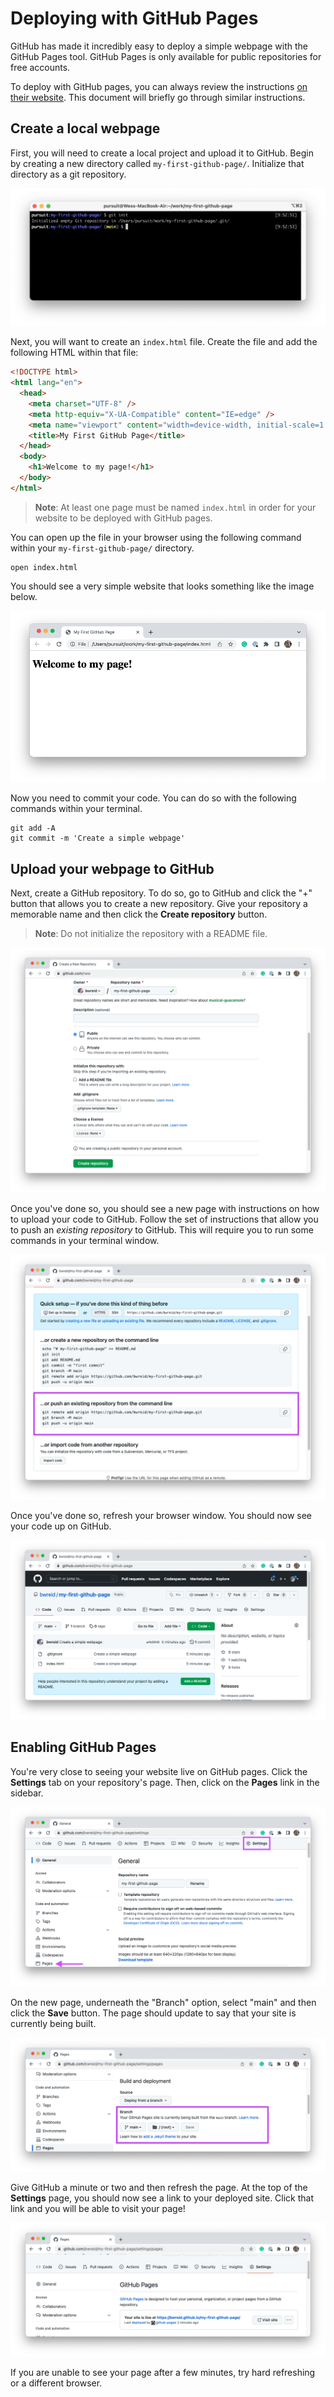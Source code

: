 # Deploying with GitHub Pages

GitHub has made it incredibly easy to deploy a simple webpage with the GitHub Pages tool. GitHub Pages is only available for public repositories for free accounts.

To deploy with GitHub pages, you can always review the instructions [on their website](https://docs.github.com/en/pages/getting-started-with-github-pages/creating-a-github-pages-site). This document will briefly go through similar instructions.

## Create a local webpage

First, you will need to create a local project and upload it to GitHub. Begin by creating a new directory called `my-first-github-page/`. Initialize that directory as a git repository.

![Initialize your git repository.](./assets/git-initialize.png)

Next, you will want to create an `index.html` file. Create the file and add the following HTML within that file:

```html
<!DOCTYPE html>
<html lang="en">
  <head>
    <meta charset="UTF-8" />
    <meta http-equiv="X-UA-Compatible" content="IE=edge" />
    <meta name="viewport" content="width=device-width, initial-scale=1.0" />
    <title>My First GitHub Page</title>
  </head>
  <body>
    <h1>Welcome to my page!</h1>
  </body>
</html>
```

> **Note**: At least one page must be named `index.html` in order for your website to be deployed with GitHub pages.

You can open up the file in your browser using the following command within your `my-first-github-page/` directory.

```
open index.html
```

You should see a very simple website that looks something like the image below.

![A simple page.](./assets/simple-page.png)

Now you need to commit your code. You can do so with the following commands within your terminal.

```
git add -A
git commit -m 'Create a simple webpage'
```

## Upload your webpage to GitHub

Next, create a GitHub repository. To do so, go to GitHub and click the "+" button that allows you to create a new repository. Give your repository a memorable name and then click the **Create repository** button.

> **Note**: Do not initialize the repository with a README file.

![Create a GitHub repository.](./assets/create-github-repository.png)

Once you've done so, you should see a new page with instructions on how to upload your code to GitHub. Follow the set of instructions that allow you to push an _existing repository_ to GitHub. This will require you to run some commands in your terminal window.

![Upload existing repository.](./assets/github-upload.png)

Once you've done so, refresh your browser window. You should now see your code up on GitHub.

![Completed GitHub repository.](./assets/github-repository.png)

## Enabling GitHub Pages

You're very close to seeing your website live on GitHub pages. Click the **Settings** tab on your repository's page. Then, click on the **Pages** link in the sidebar.

![GitHub settings.](./assets/github-settings.png)

On the new page, underneath the "Branch" option, select "main" and then click the **Save** button. The page should update to say that your site is currently being built.

![Deploying to GitHub.](./assets/github-deploying.png)

Give GitHub a minute or two and then refresh the page. At the top of the **Settings** page, you should now see a link to your deployed site. Click that link and you will be able to visit your page!

![Deployed link.](./assets/deployed.png)

If you are unable to see your page after a few minutes, try hard refreshing or a different browser.
